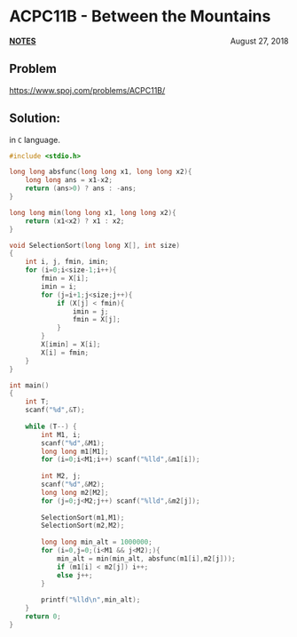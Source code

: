# ACPC11B - Between the Mountains

<p style="text-align:left;"><a href="../../../notes.html"><b>NOTES</b></a> <span style="float:right;">         August 27, 2018 </span></p>

## Problem

<a href="https://www.spoj.com/problems/ACPC11B/" target="_blank">https://www.spoj.com/problems/ACPC11B/</a>

## Solution:

in `C` language.

```c
#include <stdio.h>

long long absfunc(long long x1, long long x2){
    long long ans = x1-x2;
    return (ans>0) ? ans : -ans;
}

long long min(long long x1, long long x2){
    return (x1<x2) ? x1 : x2;
}

void SelectionSort(long long X[], int size)
{
    int i, j, fmin, imin;
    for (i=0;i<size-1;i++){
        fmin = X[i];
        imin = i;
        for (j=i+1;j<size;j++){
            if (X[j] < fmin){
                imin = j;
                fmin = X[j];
            }
        }
        X[imin] = X[i];
        X[i] = fmin;
    }
}

int main()
{
    int T;
    scanf("%d",&T);
    
    while (T--) {
        int M1, i;
        scanf("%d",&M1);
        long long m1[M1];
        for (i=0;i<M1;i++) scanf("%lld",&m1[i]);
        
        int M2, j;
        scanf("%d",&M2);
        long long m2[M2];
        for (j=0;j<M2;j++) scanf("%lld",&m2[j]);
        
        SelectionSort(m1,M1);
        SelectionSort(m2,M2);
        
        long long min_alt = 1000000;
        for (i=0,j=0;(i<M1 && j<M2);){
            min_alt = min(min_alt, absfunc(m1[i],m2[j]));
            if (m1[i] < m2[j]) i++;
            else j++;
        }
        
        printf("%lld\n",min_alt);
    }
    return 0;
}
```
